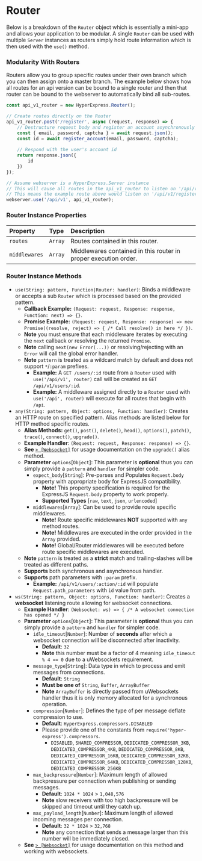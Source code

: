 # Router
Below is a breakdown of the `Router` object which is essentially a mini-app and allows your application to be modular. A single `Router` can be used with multiple `Server` instances as routers simply hold route information which is then used with the `use()` method.

### Modularity With Routers
Routers allow you to group specific routes under their own branch which you can then assign onto a master branch. The example below shows how all routes for an api version can be bound to a single router and then that router can be bound to the webserver to automatically bind all sub-routes.
```javascript
const api_v1_router = new HyperExpress.Router();

// Create routes directly on the Router
api_v1_router.post('/register', async (request, response) => {
    // Destructure request body and register an account asynchronously
    const { email, password, captcha } = await request.json();
    const id = await register_account(email, password, captcha);
    
    // Respond with the user's account id
    return response.json({
        id
    })
});

// Assume webserver is a HyperExpress.Server instance
// This will cause all routes in the api_v1_router to listen on '/api/v1'
// This means the example route above would listen on '/api/v1/register'
webserver.use('/api/v1', api_v1_router);
```

### Router Instance Properties
| Property  | Type     | Description                |
| :-------- | :------- | :------------------------- |
| `routes` | `Array` | Routes contained in this router. |
| `middlewares` | `Array` | Middlewares contained in this router in proper execution order. |

### Router Instance Methods
* `use(String: pattern, Function|Router: handler)`: Binds a middleware or accepts a sub `Router` which is processed based on the provided pattern.
    * **Callback Example:** `(Request: request, Response: response, Function: next) => {}`.
    * **Promise Example:** `(Request: request, Response: response) => new Promise((resolve, reject) => { /* Call resolve() in here */ })`.
    * **Note** you must ensure that each middleware iterates by executing the `next` callback or resolving the returned `Promise`.
    * **Note** calling `next(new Error(...))` or resolving/rejecting with an `Error` will call the global error handler.
    * **Note** `pattern` is treated as a wildcard match by default and does not support `*`/`:param` prefixes.
        * **Example:** A `GET /users/:id` route from a `Router` used with `use('/api/v1', router)` call will be created as `GET /api/v1/users/:id`.
        * **Example:** A middleware assigned directly to a `Router` used with `use('/api', router)` will execute for all routes that begin with `/api`.
* `any(String: pattern, Object: options, Function: handler)`: Creates an HTTP route on specified pattern. Alias methods are listed below for HTTP method specific routes.
    * **Alias Methods:** `get()`, `post()`, `delete()`, `head()`, `options()`, `patch()`, `trace()`, `connect()`, `upgrade()`.
    * **Example Handler**: `(Request: request, Response: response) => {}`.
    * **See** [`> [Websocket]`](./Websocket.md) for usage documentation on the `upgrade()` alias method.
    * **Parameter** `options`[`Object`]: This parameter is **optional** thus you can simply provide a `pattern` and `handler` for simpler code.
      * `expect_body`[`String`]: Pre-parses and Populates `Request.body` property with appropriate body for ExpressJS compatibility.
        * **Note!** This property specification is required for the ExpressJS `Request.body` property to work properly.
        * **Supported Types** [`raw`, `text`, `json`, `urlencoded`]
      * `middlewares`[`Array`]: Can be used to provide route specific middlewares.
        * **Note!** Route specific middlewares **NOT** supported with `any` method routes.
        * **Note!** Middlewares are executed in the order provided in the `Array` provided.
        * **Note!** Global/Router middlewares will be executed before route specific middlewares are executed.
    * **Note** `pattern` is treated as a **strict** match and trailing-slashes will be treated as different paths.
    * **Supports** both synchronous and asynchronous handler.
    * **Supports** path parameters with `:param` prefix. 
        * **Example:** `/api/v1/users/:action/:id` will populate `Request.path_parameters` with `id` value from path.
* `ws(String: pattern, Object: options, Function: handler)`: Creates a **websocket** listening route allowing for websocket connections.
    * **Example Handler**: `(Websocket: ws) => { /* A websocket connection has opened */ }`
    * **Parameter** `options`[`Object`]: This parameter is **optional** thus you can simply provide a `pattern` and `handler` for simpler code.
        * `idle_timeout`[`Number`]: Number of **seconds** after which a websocket connection will be disconnected after inactivity.
            * **Default**: `32`
            * **Note** this number must be a factor of 4 meaning `idle_timeout % 4 == 0` due to a uWebsockets requirement.
        * `message_type`[`String`]: Data type in which to process and emit messages from connections.
            * **Default**: `String`
            * **Must be one of** `String`, `Buffer`, `ArrayBuffer`
            * **Note** `ArrayBuffer` is directly passed from uWebsockets handler thus it is only memory allocated for a synchronous operation.
        * `compression`[`Number`]: Defines the type of per message deflate compression to use.
            * **Default**: `HyperExpress.compressors.DISABLED`
            * Please provide one of the constants from `require('hyper-express').compressors`.
                * `DISABLED`, `SHARED_COMPRESSOR`, `DEDICATED_COMPRESSOR_3KB`, `DEDICATED_COMPRESSOR_4KB`, `DEDICATED_COMPRESSOR_8KB`, `DEDICATED_COMPRESSOR_16KB`, `DEDICATED_COMPRESSOR_32KB`, `DEDICATED_COMPRESSOR_64KB`, `DEDICATED_COMPRESSOR_128KB`, `DEDICATED_COMPRESSOR_256KB`
        * `max_backpressure`[`Number`]: Maximum length of allowed backpressure per connection when publishing or sending messages.
            * **Default**: `1024 * 1024` > `1,048,576`
            * **Note** slow receivers with too high backpressure will be skipped and timeout until they catch up.
        * `max_payload_length`[`Number`]: Maximum length of allowed incoming messages per connection.
            * **Default**: `32 * 1024` > `32,768`
            * **Note** any connection that sends a message larger than this number will be immediately closed.
    * **See** [`> [Websocket]`](./Websocket.md) for usage documentation on this method and working with websockets.